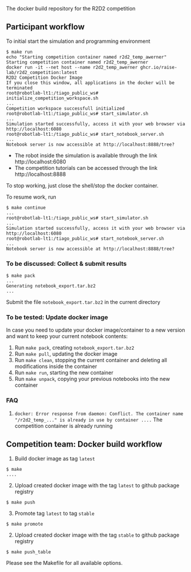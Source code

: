 The docker build repository for the R2D2 competition


## Participant workflow
To initial start the simulation and programming environment
```
$ make run
echo "Starting competition container named r2d2_temp_awerner"
Starting competition container named r2d2_temp_awerner
docker run -it --net host --name r2d2_temp_awerner ghcr.io/raise-lab/r2d2_competition:latest
R2D2 Competition Docker Image
If you close this window, all applications in the docker will be terminated
root@robotlab-lt1:/tiago_public_ws# initialize_competition_workspace.sh
...
Competition workspace successfull initialized
root@robotlab-lt1:/tiago_public_ws# start_simulator.sh 
...
Simulation started successfully, access it with your web browser via http://localhost:6080
root@robotlab-lt1:/tiago_public_ws# start_notebook_server.sh
...
Notebook server is now accessible at http://localhost:8888/tree?
```
- The robot inside the simulation is available through the link http://localhost:6080 
- The competition tutorials can be accessed through the link http://localhost:8888

To stop working, just close the shell/stop the docker container.

To resume work, run
```
$ make continue
...
root@robotlab-lt1:/tiago_public_ws# start_simulator.sh 
...
Simulation started successfully, access it with your web browser via http://localhost:6080
root@robotlab-lt1:/tiago_public_ws# start_notebook_server.sh
...
Notebook server is now accessible at http://localhost:8888/tree?
```

### To be discussed: Collect & submit results
```
$ make pack
...
Generating notebook_export.tar.bz2
...
```
Submit the file `notebook_export.tar.bz2` in the current directory


### To be tested: Update docker image
In case you need to update your docker image/container to a new version and want to keep your current notebook contents:
1. Run `make pack`, creating `notebook_export.tar.bz2`
2. Run `make pull`, updating the docker image
3. Run `make clean`, stopping the current container and deleting all modifications inside the container
4. Run `make run`, starting the new container
5. Run `make unpack`, copying your previous notebooks into the new container


### FAQ
1. `docker: Error response from daemon: Conflict. The container name "/r2d2_temp_..." is already in use by container ....`
The competition container is already running


## Competition team: Docker build workflow
1. Build docker image as tag `latest`
```
$ make
....
```
2. Upload created docker image with the tag `latest` to github package registry
```
$ make push
```
3. Promote tag `latest` to tag `stable`
```
$ make promote
```
2. Upload created docker image with the tag `stable` to github package registry
```
$ make push_table
```
Please see the Makefile for all available options.

